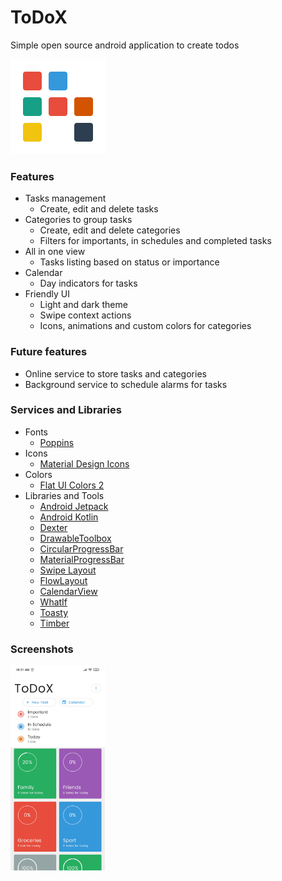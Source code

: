 # ToDoX
Simple open source android application to create todos

<img src="https://github.com/CamiloDelReal/project-todo-x/blob/develop/artwork/icons/logo.png" />

### Features
- Tasks management
  * Create, edit and delete tasks
- Categories to group tasks
  * Create, edit and delete categories
  * Filters for importants, in schedules and completed tasks
- All in one view
  * Tasks listing based on status or importance
- Calendar
  * Day indicators for tasks
- Friendly UI
  * Light and dark theme
  * Swipe context actions
  * Icons, animations and custom colors for categories

### Future features
- Online service to store tasks and categories
- Background service to schedule alarms for tasks

### Services and Libraries
- Fonts
  * [Poppins](https://fonts.google.com/specimen/Poppins)
- Icons
  * [Material Design Icons](https://materialdesignicons.com)
- Colors
  * [Flat UI Colors 2](https://flatuicolors.com/)
- Libraries and Tools
  * [Android Jetpack](https://developer.android.com/jetpack)
  * [Android Kotlin](https://developer.android.com/kotlin)
  * [Dexter](https://github.com/Karumi/Dexter)
  * [DrawableToolbox](https://github.com/duanhong169/DrawableToolbox)
  * [CircularProgressBar](https://github.com/lopspower/CircularProgressBar)
  * [MaterialProgressBar](https://github.com/zhanghai/MaterialProgressBar)
  * [Swipe Layout](https://github.com/rambler-digital-solutions/swipe-layout-android)
  * [FlowLayout](https://github.com/nex3z/FlowLayout)
  * [CalendarView](https://github.com/kizitonwose/CalendarView)
  * [WhatIf](https://github.com/skydoves/WhatIf)
  * [Toasty](https://github.com/GrenderG/Toasty)
  * [Timber](https://github.com/JakeWharton/timber)

### Screenshots
<p float="left">
<img src="https://github.com/CamiloDelReal/project-todo-x/blob/develop/screenshots/home_light.jpg" width="30%" height="30%" />
</p>

